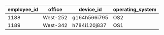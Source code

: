 | employee_id | office   | device_id    | operating_system |
| ----------- | -------- | ------------ | ---------------- |
| 1188        | West-252 | g164h566i795 | OS2              |
| 1189        | West-342 | h784i120j837 | OS1              |

